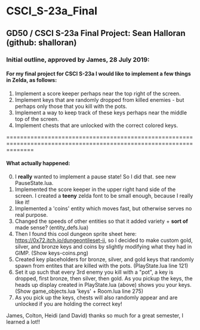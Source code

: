 # CSCI_S-23a_Final

## GD50 / CSCI S-23a Final Project: Sean Halloran (github: shalloran)

### Initial outline, approved by James, 28 July 2019:

#### For my final project for CSCI S-23a I would like to implement a few things in Zelda, as follows:

1. Implement a score keeper perhaps near the top right of the screen.
2. Implement keys that are randomly dropped from killed enemies - but perhaps only those that you kill with the pots.
3. Implement a way to keep track of these keys perhaps near the middle top of the screen.
4. Implement chests that are unlocked with the correct colored keys.

====================================================================================================================

#### What actually happened:
0. I **really** wanted to implement a pause state! So I did that. see new PauseState.lua.
1. Implemented the score keeper in the upper right hand side of the screen. I created a **teeny** zelda font to be small enough, because I really like it!
2. Implemented a 'coins' entity which moves fast, but otherwise serves no real purpose.
3. Changed the speeds of other entities so that it added variety + **sort of** made sense? (entity_defs.lua)
4. Then I found this cool dungeon sprite sheet here: https://0x72.itch.io/dungeontileset-ii, so I decided to make custom gold, silver, and bronze keys and coins by slightly modifying what they had in GIMP. (Show keys-coins.png)
5. Created key placeholders for bronze, silver, and gold keys that randomly spawn from entites that are killed with the pots. (PlayState.lua line 121)
6. Set it up such that every 3rd enemy you kill with a "pot", a key is dropped, first bronze, then silver, then gold. As you pickup the keys, the heads up display created in PlayState.lua (above) shows you your keys. (Show game_objects.lua 'keys' + Room.lua line 275)
7. As you pick up the keys, chests will also randomly appear and are unlocked if you are holding the correct key!

James, Colton, Heidi (and David) thanks so much for a great semester, I learned a lot!!

<!-- Walkthrough: -->
<!-- 1. Start game play, show how pause works. Pause/ unpause -->
<!-- 2. Show the score keeper - top right hand corner -->
<!-- 3. Point out speeds of different entities, and if coins shows up - discuss how pointless that is. -->
<!-- 4. Point out key placeholders + start killing enemies with the pot to grab the keys (note that I made keys drop every enemy, rather than every third enemy - change this back on line 277) -->
<!-- 5. Point out chest generation -->

<!-- #### Other ideas: -->
<!-- - get 3 keys + then a magical ladder appears in the middle of the next floor. It takes you to a sweet boss. -->
<!-- - do I want to make a pot appear in every room? -->
<!-- - the idea of adding more entities to each room as you progress! So start w/ 10 + increment by 1 every time you change rooms. -->
<!-- - incorporate an easter egg w/ Games People Play by Alan Parsons... -->
